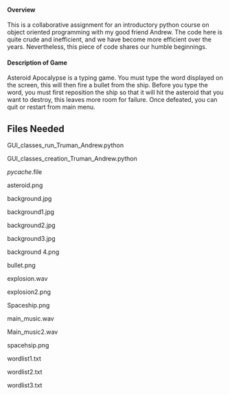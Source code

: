 #### Overview
This is a collaborative assignment for an introductory python course on object oriented programming with my good friend Andrew. The code here is quite crude and inefficient, and we have become more efficient over the years. Nevertheless, this piece of code shares our humble beginnings.

#### Description of Game 

Asteroid Apocalypse is a typing game. You must type the word displayed on the screen, this will then fire a bullet from the ship. Before you type the word, you must first reposition the ship so that it will hit the asteroid that you want to destroy, this leaves more room for failure. Once defeated, you can quit or restart from main menu. 

Files Needed 
--------------------------------------------------------------------------------------------------------------------------------

GUI_classes_run_Truman_Andrew.python

GUI_classes_creation_Truman_Andrew.python

_pycache_.file 

asteroid.png

background.jpg 

background1.jpg 

background2.jpg 

background3.jpg 

background 4.png 

bullet.png

explosion.wav

explosion2.png 

Spaceship.png

main_music.wav

Main_music2.wav

spacehsip.png

wordlist1.txt

wordlist2.txt

wordlist3.txt
